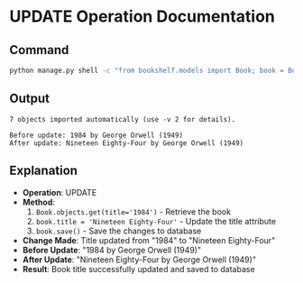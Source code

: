 # UPDATE Operation Documentation

## Command
```bash
python manage.py shell -c "from bookshelf.models import Book; book = Book.objects.get(title='1984'); print(f'Before update: {book}'); book.title = 'Nineteen Eighty-Four'; book.save(); print(f'After update: {book}')"
```

## Output
```
7 objects imported automatically (use -v 2 for details).

Before update: 1984 by George Orwell (1949)
After update: Nineteen Eighty-Four by George Orwell (1949)
```

## Explanation
- **Operation**: UPDATE
- **Method**: 
  1. `Book.objects.get(title='1984')` - Retrieve the book
  2. `book.title = 'Nineteen Eighty-Four'` - Update the title attribute
  3. `book.save()` - Save the changes to database
- **Change Made**: Title updated from "1984" to "Nineteen Eighty-Four"
- **Before Update**: "1984 by George Orwell (1949)"
- **After Update**: "Nineteen Eighty-Four by George Orwell (1949)"
- **Result**: Book title successfully updated and saved to database

